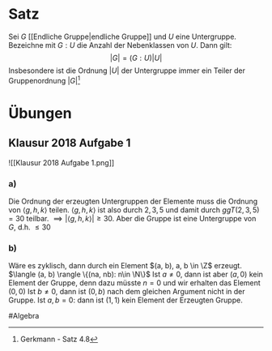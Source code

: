 # Satz
Sei $G$ [[Endliche Gruppe|endliche Gruppe]] und $U$ eine Untergruppe. 
Bezeichne mit $G : U$ die Anzahl der Nebenklassen von $U$.
Dann gilt:
$$|G|=(G : U)|U|$$
Insbesondere ist die Ordnung $|U|$ der Untergruppe immer ein Teiler der Gruppenordnung $|G|$[^1]

# Übungen
## Klausur 2018 Aufgabe 1
![[Klausur 2018 Aufgabe 1.png]]
### a)
Die Ordnung der erzeugten Untergruppen der Elemente muss die Ordnung von $\langle g, h, k \rangle$ teilen.
$\langle g, h, k \rangle$ ist also durch $2, 3, 5$ und damit durch $ggT(2, 3, 5) = 30$ teilbar. $\implies |\langle g, h, k \rangle| \geq 30$. Aber die Gruppe ist eine Untergruppe von $G$, d.h. $\leq 30$

### b)
Wäre es zyklisch, dann durch ein Element $(a, b), a, b \in \Z$ erzeugt. $\langle (a, b) \rangle  \{(na, nb): n\in \N\}$
Ist $a \neq 0$, dann ist aber $(a, 0)$ kein Element der Gruppe, denn dazu müsste $n = 0$ und wir erhalten das Element $(0, 0)$
Ist $b \neq 0$, dann ist $(0, b)$ nach dem gleichen Argument nicht in der Gruppe.
Ist $a, b = 0$: dann ist $(1, 1)$ kein Element der Erzeugten Gruppe.







#Algebra 

[^1]: Gerkmann - Satz 4.8